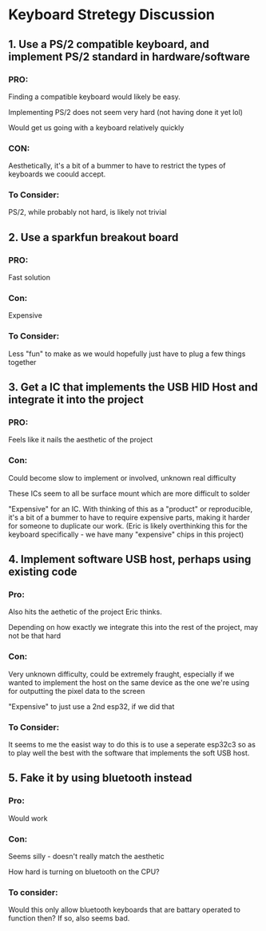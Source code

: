 # Keyboard Stretegy Discussion

## 1. Use a PS/2 compatible keyboard, and implement PS/2 standard in hardware/software

### PRO:

Finding a compatible keyboard would likely be easy.

Implementing PS/2 does not seem very hard (not having done it yet lol)

Would get us going with a keyboard relatively quickly

### CON:

Aesthetically, it's a bit of a bummer to have to restrict the types of keyboards we coould accept.

### To Consider:

PS/2, while probably not hard, is likely not trivial

## 2. Use a sparkfun breakout board

### PRO:

Fast solution

### Con:

Expensive

### To Consider:

Less "fun" to make as we would hopefully just have to plug a few things together

## 3. Get a IC that implements the USB HID Host and integrate it into the project

### PRO:

Feels like it nails the aesthetic of the project

### Con:

Could become slow to implement or involved, unknown real difficulty

These ICs seem to all be surface mount which are more difficult to solder

"Expensive" for an IC. With thinking of this as a "product" or reproducible, it's a bit of a bummer to have to require expensive parts, making it harder for someone to duplicate our work. (Eric is likely overthinking this for the keyboard specifically - we have many "expensive" chips in this project)

## 4. Implement software USB host, perhaps using existing code

### Pro:

Also hits the aethetic of the project Eric thinks.

Depending on how exactly we integrate this into the rest of the project, may not be that hard

### Con:

Very unknown difficulty, could be extremely fraught, especially if we wanted to implement the host on the same device as the one we're using for outputting the pixel data to the screen

"Expensive" to just use a 2nd esp32, if we did that

### To Consider:

It seems to me the easist way to do this is to use a seperate esp32c3 so as to play well the best with the software that implements the soft USB host.

## 5. Fake it by using bluetooth instead

### Pro:

Would work

### Con:

Seems silly - doesn't really match the aesthetic

How hard is turning on bluetooth on the CPU?

### To consider:

Would this only allow bluetooth keyboards that are battary operated to function then? If so, also seems bad.
